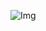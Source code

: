![Img](https://user-images.githubusercontent.com/85029234/134779514-68c2bdf2-b183-429a-9cdc-8b1572af0998.jpeg)
